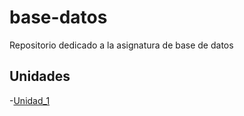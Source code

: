# base-datos
Repositorio dedicado a la asignatura de base de datos

## Unidades
-[Unidad_1](Unidad_1)

